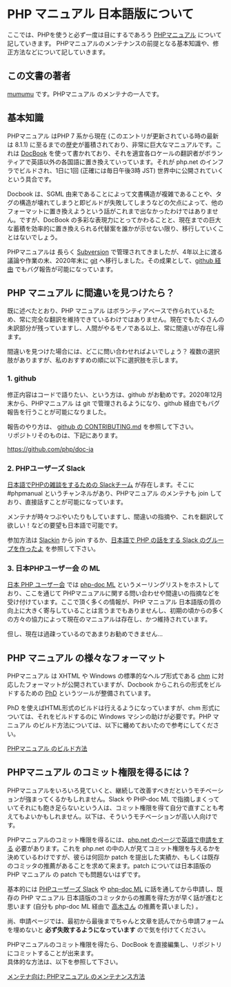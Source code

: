 # PHP マニュアル 日本語版について

ここでは、PHPを使うと必ず一度は目にするであろう [PHPマニュアル](https://www.php.net/manual/ja/) について記していきます。
PHPマニュアルのメンテナンスの前提となる基本知識や、修正方法などについて記していきます。

## この文書の著者 

[mumumu](https://twitter.com/mumumu) です。PHPマニュアル のメンテナの一人です。

## 基本知識

PHPマニュアル はPHP 7 系から現在 (このエントリが更新されている時の最新は 8.1.1) に至るまでの歴史が蓄積されており、非常に巨大なマニュアルです。これは [DocBook](http://www.docbook.org/) を使って書かれており、それを適宜各ロケールの翻訳者がボランティアで英語以外の各国語に置き換えていっています。それが php.net のインフラでビルドされ、1日に1回 (正確には毎日午後3時 JST) 世界中に公開されていくという具合です。

Docbook は、SGML 由来であることによって文書構造が複雑であることや、タグの構造が壊れてしまうと即ビルドが失敗してしまうなどの欠点によって、他のフォーマットに置き換えようという話がこれまで出なかったわけではありません。ですが、DocBook の多彩な表現力にとってかわることと、現在までの巨大な蓄積を効率的に置き換えられる代替案を誰かが示せない限り、移行していくことはないでしょう。

PHPマニュアルは 長らく [Subversion](http://subversion.apache.org/) で管理されてきましたが、4年以上に渡る議論や作業の末、2020年末に [git](https://git-scm.com/) へ移行しました。その成果として、[github 経由](https://github.com/php/doc-ja) でもバグ報告が可能になっています。

## PHP マニュアル に間違いを見つけたら？

既に述べたとおり、PHP マニュアル はボランティアベースで作られているため、常に完全な翻訳を維持できているわけではありません。現在でもたくさんの未訳部分が残っていますし、人間がやるモノである以上、常に間違いが存在し得ます。

間違いを見つけた場合には、どこに問い合わせればよいでしょう？ 複数の選択肢がありますが、私のおすすめの順に以下に選択肢を示します。

### 1. github

修正内容はコードで語りたい、という方は、github がお勧めです。2020年12月末から、PHPマニュアル は git で管理されるようになり、github 経由でもバグ報告を行うことが可能になりました。

報告のやり方は、 [github の CONTRIBUTING.md](https://github.com/php/doc-ja/blob/master/CONTRIBUTING.md) を参照して下さい。  
リポジトリそのものは、下記にあります。

https://github.com/php/doc-ja

### 2. PHPユーザーズ Slack

[日本語でPHPの雑談をするための Slackチーム](https://phpusers-ja.slack.com/) が存在します。そこに #phpmanual というチャンネルがあり、PHPマニュアル のメンテナも join しており、直接話すことが可能になっています。

メンテナが時々つぶやいたりもしていますし、間違いの指摘や、これを翻訳して欲しい！などの要望も日本語で可能です。

参加方法は [Slackin](https://slackin-phpusers-ja.herokuapp.com/) から join するか、[日本語で PHP の話をする Slack のグループを作ったよ](https://www.msng.info/archives/2016/02/phpusers-ja-on-slack.php) を参照して下さい。

### 3. 日本PHPユーザー会 の ML

[日本 PHP ユーザー会](http://www.php.gr.jp) では [php-doc ML](http://ml.php.gr.jp/mailman/listinfo/php-doc) というメーリングリストをホストしており、ここを通じて PHPマニュアルに関する問い合わせや間違いの指摘などを受け付けています。ここで頂く多くの情報が、PHP マニュアル 日本語版の質の向上に大きく寄与していることは言うまでもありませんし、初期の頃からの多くの方々の協力によって現在のマニュアルは存在し、かつ維持されています。

但し、現在は過疎っているのであまりお勧めできません...

## PHP マニュアル の様々なフォーマット

PHPマニュアル は XHTML や Windows の標準的なヘルプ形式である [chm](http://ja.wikipedia.org/wiki/Microsoft_Compiled_HTML_Help) に対応したフォーマットが公開されていますが、Docbook からこれらの形式をビルドするための [PhD](https://github.com/php/phd) というツールが整備されています。

PhD を使えばHTML形式のビルドは行えるようになっていますが、chm 形式については、それをビルドするのに Windows マシンの助けが必要です。PHP マニュアル のビルド方法については、以下に纏めておいたので参考にしてください。

[PHPマニュアル のビルド方法](https://github.com/php/doc-ja/blob/master/README_Building_HOWTO.md)

## PHPマニュアル のコミット権限を得るには？

PHPマニュアルをいろいろ見ていくと、継続して改善すべきだというモチベーションが強まってくるかもしれません。Slack や PHP-doc ML で指摘しまくっていてそれにも飽き足らないという人は、コミット権限を得て自分で直すことも考えてもよいかもしれません。以下は、そういうモチベーションが高い人向けです。

PHPマニュアルのコミット権限を得るには、[php.net のページで英語で申請をする](http://www.php.net/git-php.php) 必要があります。これを php.net の中の人が見てコミット権限を与えるかを決めているわけですが、彼らは何回か patch を提出した実績か、もしくは既存のコミッタの推薦があることを求めて来ます。patch については日本語版の PHP マニュアル の patch でも問題ないはずです。

基本的には [PHPユーザーズ Slack](https://phpusers-ja.slack.com/) や [php-doc ML](http://ml.php.gr.jp/mailman/listinfo/php-doc) に話を通してから申請し、既存の PHP マニュアル 日本語版のコミッタからの推薦を得た方が早く話が進むと思います (自分も php-doc ML 経由で [高木さん](http://d.hatena.ne.jp/takagimasahiro) の推薦を貰いました) 。

尚、申請ページでは、最初から最後までちゃんと文章を読んでから申請フォームを埋めないと **必ず失敗するようになっています** ので気を付けてください。

PHPマニュアルのコミット権限を得たら、DocBook を直接編集し、リポジトリにコミットすることが出来ます。  
具体的な方法は、以下を参照して下さい。

[メンテナ向け: PHPマニュアル のメンテナンス方法](https://github.com/php/doc-ja/blob/master/README_Maintain_HOWTO.md)
